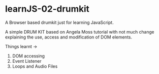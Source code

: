 # learnJS-02-drumkit
A Browser based drumkit just for learning JavaScript.


A simple DRUM KIT based on Angela Moss tutorial with not much change explaining the use, access and modification of DOM elements.

Things learnt ->
1) DOM accessing
2) Event Listener
3) Loops and Audio Files


